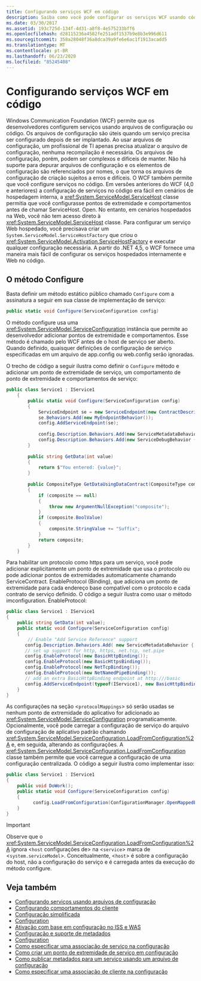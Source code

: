 ```yaml
---
title: Configurando serviços WCF em código
description: Saiba como você pode configurar os serviços WCF usando código em vez de arquivos de configuração para serviços hospedados internamente e Web.
ms.date: 03/30/2017
ms.assetid: 193c725d-134f-4d31-a8f8-4e575233bff6
ms.openlocfilehash: d28115236a4582fe251adf1537b9e8b3e996d611
ms.sourcegitcommit: 358a28048f36a8dca39a9fe6e6ac1f1913acadd5
ms.translationtype: MT
ms.contentlocale: pt-BR
ms.lasthandoff: 06/23/2020
ms.locfileid: "85245408"
---
```

# <a name="configuring-wcf-services-in-code"></a>Configurando serviços WCF em código
Windows Communication Foundation (WCF) permite que os desenvolvedores configurem serviços usando arquivos de configuração ou código.  Os arquivos de configuração são úteis quando um serviço precisa ser configurado depois de ser implantado. Ao usar arquivos de configuração, um profissional de TI apenas precisa atualizar o arquivo de configuração, nenhuma recompilação é necessária. Os arquivos de configuração, porém, podem ser complexos e difíceis de manter. Não há suporte para depurar arquivos de configuração e os elementos de configuração são referenciados por nomes, o que torna os arquivos de configuração de criação sujeitos a erros e difíceis. O WCF também permite que você configure serviços no código. Em versões anteriores do WCF (4,0 e anteriores) a configuração de serviços no código era fácil em cenários de hospedagem interna, a <xref:System.ServiceModel.ServiceHost> classe permitia que você configurasse pontos de extremidade e comportamentos antes de chamar ServiceHost. Open. No entanto, em cenários hospedados na Web, você não tem acesso direto à <xref:System.ServiceModel.ServiceHost> classe. Para configurar um serviço Web hospedado, você precisava criar um `System.ServiceModel.ServiceHostFactory` que criou o <xref:System.ServiceModel.Activation.ServiceHostFactory> e executar qualquer configuração necessária. A partir do .NET 4,5, o WCF fornece uma maneira mais fácil de configurar os serviços hospedados internamente e Web no código.  
  
## <a name="the-configure-method"></a>O método Configure  
 Basta definir um método estático público chamado `Configure` com a assinatura a seguir em sua classe de implementação de serviço:  
  
```csharp  
public static void Configure(ServiceConfiguration config)  
```  
  
 O método configure usa uma <xref:System.ServiceModel.ServiceConfiguration> instância que permite ao desenvolvedor adicionar pontos de extremidade e comportamentos. Esse método é chamado pelo WCF antes de o host de serviço ser aberto. Quando definido, quaisquer definições de configuração de serviço especificadas em um arquivo de app.config ou web.config serão ignoradas.  
  
 O trecho de código a seguir ilustra como definir o `Configure` método e adicionar um ponto de extremidade de serviço, um comportamento de ponto de extremidade e comportamentos de serviço:  
  
```csharp  
public class Service1 : IService1  
    {  
        public static void Configure(ServiceConfiguration config)  
        {  
            ServiceEndpoint se = new ServiceEndpoint(new ContractDescription("IService1"), new BasicHttpBinding(), new EndpointAddress("basic"));  
            se.Behaviors.Add(new MyEndpointBehavior());  
            config.AddServiceEndpoint(se);  
  
            config.Description.Behaviors.Add(new ServiceMetadataBehavior { HttpGetEnabled = true });  
            config.Description.Behaviors.Add(new ServiceDebugBehavior { IncludeExceptionDetailInFaults = true });  
        }  
  
        public string GetData(int value)  
        {  
            return $"You entered: {value}";
        }  
  
        public CompositeType GetDataUsingDataContract(CompositeType composite)  
        {  
            if (composite == null)  
            {  
                throw new ArgumentNullException("composite");  
            }  
            if (composite.BoolValue)  
            {  
                composite.StringValue += "Suffix";  
            }  
            return composite;  
        }  
    }  
```  
  
 Para habilitar um protocolo como https para um serviço, você pode adicionar explicitamente um ponto de extremidade que usa o protocolo ou pode adicionar pontos de extremidades automaticamente chamando ServiceContract. EnableProtocol (Binding), que adiciona um ponto de extremidade para cada endereço base compatível com o protocolo e cada contrato de serviço definido. O código a seguir ilustra como usar o método imconfiguration. EnableProtocol:  
  
```csharp  
public class Service1 : IService1
{
    public string GetData(int value);
    public static void Configure(ServiceConfiguration config)
    {
        // Enable "Add Service Reference" support
       config.Description.Behaviors.Add( new ServiceMetadataBehavior { HttpGetEnabled = true });
       // set up support for http, https, net.tcp, net.pipe
       config.EnableProtocol(new BasicHttpBinding());
       config.EnableProtocol(new BasicHttpsBinding());
       config.EnableProtocol(new NetTcpBinding());
       config.EnableProtocol(new NetNamedPipeBinding());
       // add an extra BasicHttpBinding endpoint at http:///basic
       config.AddServiceEndpoint(typeof(IService1), new BasicHttpBinding(),"basic");
    }
}
```  
  
 As configurações na seção <`protocolMappings`> só serão usadas se nenhum ponto de extremidade do aplicativo for adicionado ao <xref:System.ServiceModel.ServiceConfiguration> programaticamente. Opcionalmente, você pode carregar a configuração de serviço do arquivo de configuração de aplicativo padrão chamando <xref:System.ServiceModel.ServiceConfiguration.LoadFromConfiguration%2A> e, em seguida, alterando as configurações. A <xref:System.ServiceModel.ServiceConfiguration.LoadFromConfiguration> classe também permite que você carregue a configuração de uma configuração centralizada. O código a seguir ilustra como implementar isso:  
  
```csharp
public class Service1 : IService1
{
    public void DoWork();
    public static void Configure(ServiceConfiguration config)
    {
          config.LoadFromConfiguration(ConfigurationManager.OpenMappedExeConfiguration(new ExeConfigurationFileMap { ExeConfigFilename = @"c:\sharedConfig\MyConfig.config" }, ConfigurationUserLevel.None));
    }
}  
```  
  
> [!IMPORTANT]
> Observe que o <xref:System.ServiceModel.ServiceConfiguration.LoadFromConfiguration%2A> ignora <`host` configurações de> na <`service`> marca de <`system.serviceModel`>. Conceitualmente, <`host`> é sobre a configuração do host, não a configuração do serviço e é carregada antes da execução do método configure.  
  
## <a name="see-also"></a>Veja também

- [Configurando serviços usando arquivos de configuração](configuring-services-using-configuration-files.md)
- [Configurando comportamentos do cliente](configuring-client-behaviors.md)
- [Configuração simplificada](simplified-configuration.md)
- [Configuration](./samples/configuration-sample.md)
- [Ativação com base em configuração no ISS e WAS](./feature-details/configuration-based-activation-in-iis-and-was.md)
- [Configuração e suporte de metadados](./extending/configuration-and-metadata-support.md)
- [Configuration](./diagnostics/exceptions-reference/configuration.md)
- [Como especificar uma associação de serviço na configuração](how-to-specify-a-service-binding-in-configuration.md)
- [Como criar um ponto de extremidade de serviço em configuração](./feature-details/how-to-create-a-service-endpoint-in-configuration.md)
- [Como publicar metadados para um serviço usando um arquivo de configuração](./feature-details/how-to-publish-metadata-for-a-service-using-a-configuration-file.md)
- [Como especificar uma associação de cliente na configuração](how-to-specify-a-client-binding-in-configuration.md)
